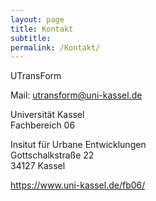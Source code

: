```yaml
---
layout: page
title: Kontakt
subtitle:
permalink: /Kontakt/
---
```


UTransForm

Mail: <a href="mailto:utransform@uni-kassel.de">utransform@uni-kassel.de<a/>

Universität Kassel  
Fachbereich 06

Insitut für Urbane Entwicklungen  
Gottschalkstraße 22  
34127 Kassel  

<a href="https://www.uni-kassel.de/fb06/">https://www.uni-kassel.de/fb06/<a/>
